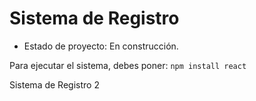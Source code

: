 <h1>Sistema de Registro</h1>

- Estado de proyecto: En construcción.

Para ejecutar el sistema, debes poner:
```npm install react```

Sistema de Registro 2
